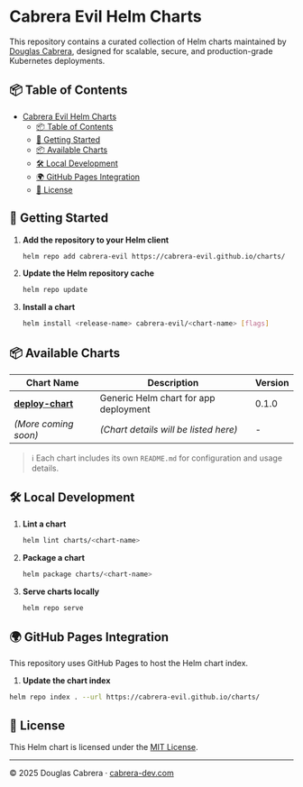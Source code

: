# Cabrera Evil Helm Charts

This repository contains a curated collection of Helm charts maintained by [Douglas Cabrera](https://cabrera-dev.com), designed for scalable, secure, and production-grade Kubernetes deployments.

## 📦 Table of Contents

- [Cabrera Evil Helm Charts](#cabrera-evil-helm-charts)
  - [📦 Table of Contents](#-table-of-contents)
  - [🚀 Getting Started](#-getting-started)
  - [📦 Available Charts](#-available-charts)
  - [🛠️ Local Development](#️-local-development)
  - [🌍 GitHub Pages Integration](#-github-pages-integration)
  - [📄 License](#-license)

## 🚀 Getting Started

1. **Add the repository to your Helm client**

    ```bash
    helm repo add cabrera-evil https://cabrera-evil.github.io/charts/
    ```

2. **Update the Helm repository cache**

    ```bash
    helm repo update
    ```

3. **Install a chart**

    ```bash
    helm install <release-name> cabrera-evil/<chart-name> [flags]
    ```

## 📦 Available Charts

| Chart Name                         | Description                           | Version |
| ---------------------------------- | ------------------------------------- | ------- |
| **[deploy-chart](./deploy-chart)** | Generic Helm chart for app deployment | 0.1.0   |
| *(More coming soon)*               | *(Chart details will be listed here)* | -       |

> ℹ️ Each chart includes its own `README.md` for configuration and usage details.

## 🛠️ Local Development

1. **Lint a chart**

    ```bash
    helm lint charts/<chart-name>
    ```

2. **Package a chart**

    ```bash
    helm package charts/<chart-name>
    ```

3. **Serve charts locally**

    ```bash
    helm repo serve
    ```

## 🌍 GitHub Pages Integration

This repository uses GitHub Pages to host the Helm chart index.

1. **Update the chart index**

```bash
helm repo index . --url https://cabrera-evil.github.io/charts/
```

## 📄 License

This Helm chart is licensed under the [MIT License](LICENSE).

---

© 2025 Douglas Cabrera · [cabrera-dev.com](https://cabrera-dev.com)
